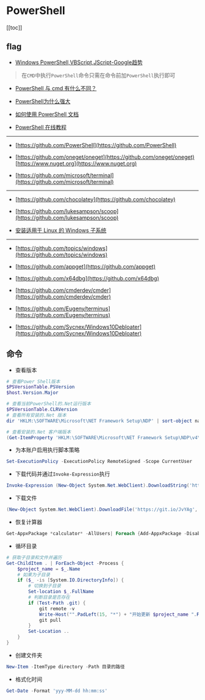 # PowerShell


[[toc]]



## flag

* [Windows PowerShell,VBScript,JScript-Google趋势](https://trends.google.com/trends/explore?date=today%205-y&q=%2Fm%2F03790v,%2Fm%2F080l1,%2Fm%2F01n3qp)

> 在`CMD`中执行`PowerShell`命令只需在命令前加`PowerShell`执行即可

* [PowerShell 与 cmd 有什么不同？](https://www.zhihu.com/question/22611859/answers/updated)

* [PowerShell为什么强大](https://www.pstips.net/why-is-powershell-powerful.html)


* [如何使用 PowerShell 文档](https://docs.microsoft.com/zh-cn/powershell/scripting/how-to-use-docs)

* [PowerShell 在线教程](https://www.pstips.net/powershell-online-tutorials)

---

* [https://github.com/PowerShell](https://github.com/PowerShell)

* [https://github.com/oneget/oneget](https://github.com/oneget/oneget) [https://www.nuget.org](https://www.nuget.org)

* [https://github.com/microsoft/terminal](https://github.com/microsoft/terminal)
---

* [https://github.com/chocolatey](https://github.com/chocolatey)

* [https://github.com/lukesampson/scoop](https://github.com/lukesampson/scoop)


* [安装适用于 Linux 的 Windows 子系统](https://docs.microsoft.com/zh-cn/windows/wsl/install-win10)


---

* [https://github.com/topics/windows](https://github.com/topics/windows)

* [https://github.com/appget](https://github.com/appget)

* [https://github.com/x64dbg](https://github.com/x64dbg)

* [https://github.com/cmderdev/cmder](https://github.com/cmderdev/cmder)

* [https://github.com/Eugeny/terminus](https://github.com/Eugeny/terminus)

* [https://github.com/Sycnex/Windows10Debloater](https://github.com/Sycnex/Windows10Debloater)



## 命令

- 查看版本

```powershell
# 查看Power Shell版本
$PSVersionTable.PSVersion
$host.Version.Major

# 查看当前PowerShell的.Net运行版本
$PSVersionTable.CLRVersion
# 查看所有安装的.Net 版本
dir 'HKLM:\SOFTWARE\Microsoft\NET Framework Setup\NDP' | sort-object name -Descending | select-object -ExpandProperty PSChildName

# 查看安装的.Net 客户端版本
(Get-ItemProperty 'HKLM:\SOFTWARE\Microsoft\NET Framework Setup\NDP\v4\Client' -Name Version).Version
```

- 为本账户启用执行脚本策略

```powershell
Set-ExecutionPolicy -ExecutionPolicy RemoteSigned -Scope CurrentUser
```

- 下载代码并通过`Invoke-Expression`执行

```powershell
Invoke-Expression (New-Object System.Net.WebClient).DownloadString('https://get.scoop.sh')
```

- 下载文件

```powershell
(New-Object System.Net.WebClient).DownloadFile('https://git.io/JvYAg','d:\\7za.exe')
```

- 恢复计算器

```powershell
Get-AppxPackage *calculator* -AllUsers| Foreach {Add-AppxPackage -DisableDevelopmentMode -Register "$($_.InstallLocation)\AppXManifest.xml"}
```

- 循环目录

```powershell
# 获取子目录和文件并遍历
Get-ChildItem . | ForEach-Object -Process {
    $project_name = $_.Name
    # 如果为子目录
    if ($_ -is [System.IO.DirectoryInfo]) {
        # 切换到子目录
        Set-location $_.FullName
        # 判断目录是否存在
        if (Test-Path .git) {
            git remote -v
            Write-Host("".PadLeft(15, "*") + "开始更新 $project_name ".PadRight(30, "*"));
            git pull
        }
        Set-Location ..
    }
}
```

- 创建文件夹

```powershell
New-Item -ItemType directory -Path 目录的路径
```

- 格式化时间

```powershell
Get-Date -Format 'yyy-MM-dd hh:mm:ss'
```


